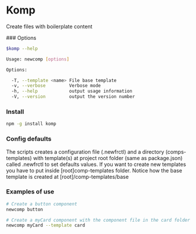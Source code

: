 # Komp

Create files with boilerplate content

### Options

```bash
$komp --help

Usage: newcomp [options]

Options:

  -T, --template <name> File base template
  -v, --verbose         Verbose mode
  -h, --help            output usage information
  -V, --version         output the version number
```

### Install

```bash
npm -g install komp
```

### Config defaults

The scripts creates a configuration file (.newfrctl) and a directory (comps-templates) with template(s) at project root folder (same as package.json) called .newfrctl to set defaults values. If you want to create new templates you have to put inside [root]comp-templates folder. Notice how the base template is created at [root]/comp-templates/base


### Examples of use

```bash
# Create a button component
newcomp button
```

```bash
# Create a myCard component with the component file in the card folder
newcomp myCard --template card
```
